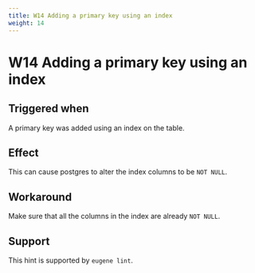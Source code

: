 ```yaml
---
title: W14 Adding a primary key using an index
weight: 14
---
```


# W14 Adding a primary key using an index

## Triggered when

A primary key was added using an index on the table.

## Effect

This can cause postgres to alter the index columns to be `NOT NULL`.

## Workaround

Make sure that all the columns in the index are already `NOT NULL`.

## Support

This hint is supported by `eugene lint`.

